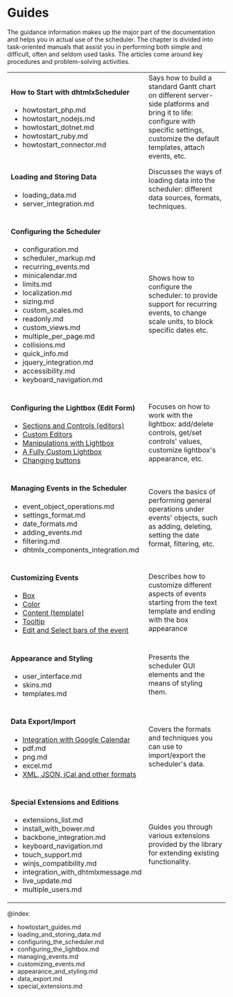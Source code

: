 Guides
======
The guidance information makes up the major part of the  documentation and helps you in actual use of the scheduler.
The chapter is divided into task-oriented manuals that assist you in performing both simple and difficult, often and seldom used tasks. 
The articles come around key procedures and problem-solving activities. 


<table  style='border-left:none !important;' cellspacing="0" cellpadding="5" border="0">
	<tbody>
    <tr>
		<td id="data" class='topics'>
		    <h4>
		         How to Start with dhtmlxScheduler
		    </h4>
		    <ul id="data_sublist" >
                    <li>howtostart_php.md</li>
                    <li>howtostart_nodejs.md</li>
                    <li>howtostart_dotnet.md</li>
                    <li>howtostart_ruby.md</li>
                    <li>howtostart_connector.md</li>
            </ul>
        </td>
        <td class='topic_description'>Says how to build a standard Gantt chart on different server-side platforms and 
        bring it to life: configure with specific settings, customize the default templates, 
        attach events, etc.</td>
	</tr>
	<tr>
		<td id="data" class='topics'>
		    <h4>
		        Loading and Storing Data
		    </h4>
		    <ul id="data_sublist" >
                    <li>loading_data.md</li>
                    <li>server_integration.md</li>
            </ul>
        </td>
		<td class='topic_description'>Discusses the ways of loading data into the scheduler: different data sources, formats, techniques.</td>
	</tr>
	<tr>
		<td id="manipulations" class='topics'>
		    <h4>
		        Configuring the Scheduler
		    </h4>
		    <ul id="manipulations_sublist">
                    <li>configuration.md</li>
                    <li>scheduler_markup.md</li>
                    <li>recurring_events.md</li>
		    		<li>minicalendar.md</li>
					<li>limits.md</li>
                    <li>localization.md</li>
                    <li>sizing.md</li>
                    <li>custom_scales.md</li>
                    <li>readonly.md</li>
                    <li>custom_views.md</li>
                    <li>multiple_per_page.md</li>
                    <li>collisions.md</li>
                    <li>quick_info.md</li>
					<li>jquery_integration.md</li>
                    <li>accessibility.md</li>
                    <li>keyboard_navigation.md</li>
            </ul>
        </td>
		<td class='topic_description'>Shows how to configure the scheduler: to provide support for recurring events, to change scale units, to block specific dates etc.</td>
	</tr>
	<tr>
    	<td id="lightbox" class='topics'>
    	    <h4>
    	        Configuring the Lightbox (Edit Form)
    	    </h4>
    	    <ul id="lightbox_sublist">
                    <li><a href="lightbox_editors.md">Sections and Controls (editors)</a> </li>
                    <li><a href="custom_lightbox_editor.md">Custom Editors</a></li>
                    <li><a href="lightbox_editors_manipulations.md">Manipulations with Lightbox</a></li>
                    <li><a href="custom_details_form.md">A Fully Custom Lightbox</a></li>
                    <li><a href="changing_lightbox_buttons.md">Changing buttons</a></li>
            </ul>
        </td>
        <td class='topic_description'>Focuses on how to work with the lightbox: add/delete controls, get/set controls' values, customize lightbox's appearance, etc.</td>
    </tr>
   <tr>
        <td id="events" class='topics'>
            <h4>
                Managing Events in the Scheduler
            </h4>
            <ul id="events_sublist">
                    <li>event_object_operations.md</li>
                    <li>settings_format.md</li>
                    <li>date_formats.md</li>
                    <li>adding_events.md</li>
                    <li>filtering.md</li>
                    <li>dhtmlx_components_integration.md</li>
            </ul>
        </td>
        <td class='topic_description'>Covers the basics of performing general operations under events' objects, such as adding, deleting, setting the date format, filtering, etc.</td>
    </tr>
    <tr>
    	<td id="customevent" class='topics'>
    	    <h4>
    	        Customizing Events
    	    </h4>
    	    <ul id="customevent_sublist">
                    <li><a href="custom_events_display.md">Box</a></li>
                    <li><a href="custom_events_color.md">Color</a></li>
                    <li><a href="custom_events_content.md">Content (template)</a></li>
                    <li><a href="tooltips.md">Tooltip</a></li>
 		    		<li><a href="customizing_edit_select_bars.md">Edit and Select bars of the event</a></li>
            </ul>
        </td>
        <td class='topic_description'>Describes how to customize different aspects of events starting from the text template and ending with the box appearance</td>
    </tr>
	<tr>
		<td id="styling" class='topics'>
		    <h4>
		        Appearance and Styling 
		    </h4>
		    <ul id="styling_sublist">
            	   <li>user_interface.md</li>
                   <li>skins.md</li>
                   <li>templates.md</li>
            </ul>
        </td>
		<td class='topic_description'>Presents the scheduler GUI elements and the means of styling them. </td>
	</tr>
   <tr>
        <td id="import" class='topics'>
            <h4>
                Data Export/Import
            </h4>
            <ul id="import_sublist">
                    <li><a href="google_calendar_integration.md">Integration with Google Calendar</a></li>
                    <li>pdf.md</li>
                    <li>png.md</li>
                    <li>excel.md</li>
                    <li><a href="export.md"> XML, JSON, iCal and other formats</a></li>
            </ul>
        </td>
        <td class='topic_description'>Covers the formats and techniques you can use to import/export the scheduler's data.</td>
    </tr>
    <tr>
        <td id="internet" class='topics'>
            <h4>
                Special Extensions and Editions
            </h4>
            <ul id="internet_sublist">
            		<li>extensions_list.md</li>
                    <li>install_with_bower.md</li>
                    <li>backbone_integration.md</li>
                    <li>keyboard_navigation.md</li>
					<li>touch_support.md</li>
                    <li>winjs_compatibility.md</li>
                    <li>integration_with_dhtmlxmessage.md</li>
                    <li>live_update.md</li>
                    <li>multiple_users.md</li>
            </ul>
        </td>
        <td class='topic_description'>Guides you through various extensions provided by the library for extending existing functionality.</td>
    </tr>
   	</tbody>
</table>

@index:

- howtostart_guides.md
- loading_and_storing_data.md
- configuring_the_scheduler.md
- configuring_the_lightbox.md
- managing_events.md
- customizing_events.md
- appearance_and_styling.md
- data_export.md
- special_extensions.md